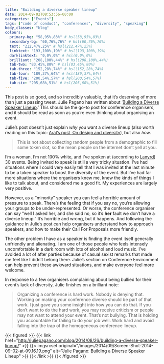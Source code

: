 ```yaml
---
title: "Building a diverse speaker lineup"
date: 2014-09-02T08:53:56+00:00
categories: ["Events"]
tags: ["code of conduct", "conferences", "diversity", "speaking"]
body_classes: "blog"
colours:
  primary-bg: "58,95%,83%" # hsl(58,95%,83%)
  secondary-bg: "60,76%,76%" # hsl(60,76%,76%)
  text: "212,47%,25%" # hsl(212,47%,25%)
  linktext: "193,100%,19%" # hsl(193,100%,19%)
  darklinktext: "0,0%,0%" # hsl(0,0%,0%)
  brilliant: "208,100%,44%" # hsl(208,100%,44%)
  tab-two: "83,45%,80%" # hsl(83,45%,80%)
  tab-three: "152,28%,74%" # hsl(152,28%,74%)
  tab-four: "189,37%,64%" # hsl(189,37%,64%)
  tab-five: "200,54%,57%" # hsl(200,54%,57%)
  tab-six: "205,68%,51%" # hsl(205,68%,51%)
---
```


This post is so good, and so incredibly valuable, that it’s deserving of more than just a passing tweet. Julie Pagano has written about ‘[Building a Diverse Speaker Lineup](http://juliepagano.com/blog/2014/08/26/building-a-diverse-speaker-lineup/).’ This should be the go-to post for conference organisers, and it should be read as soon as you’re even thinking about organising an event.

Julie’s post doesn’t just explain *why* you want a diverse lineup (also worth reading on this topic: [Aral’s post, On design and diversity](https://aralbalkan.com/notes/on-design-and-diversity/)), but also *how*.

> This is not about collecting random people from a demographic to fill some token slot, so the mean people on the internet don’t yell at you.

I’m a woman, I’m not 100% white, and I’ve spoken at (according to [Lanyrd](http://lanyrd.com/profile/laurakalbag/)) 30 events. Being invited to speak is still a very tricky situation. I’ve had situations where I could very easily tell that I was invited at the last minute to be a token speaker to boost the diversity of the event. But I’ve had far more situations where the organisers knew me, knew the kinds of things I like to talk about, and considered me a good fit. My experiences are largely very positive.

However, as a “minority” speaker you can feel a horrible amount of pressure to speak. There’s the feeling that if you say no, you’re allowing your groups to be under-represented. Or worse, the conference organiser can say “well I asked her, and she said no, so it’s **her** fault we don’t have a diverse lineup.” It’s horrible and wrong, but it happens. And following the guidance in Julie’s post can help organisers understand how to approach speakers, and how to make their Call For Proposals more friendly.

The other problem I have as a speaker is finding the event itself generally unfriendly and alienating. I am one of those people who feels intensely uncomfortable in a dark room with lots of alcohol and loud music. I’ve avoided a lot of after parties because of casual sexist remarks that made me feel like I didn’t belong there. Julie’s section on Conference Environment can help prevent these awkward situations, and make everyone feel more welcome.

In response to a few organisers complaining about being bullied for their event’s lack of diversity, Julie finishes on a brilliant note:

> Organizing a conference is hard work. Nobody is denying that. Working on making your conference diverse should be part of that work. I just gave you some insight into how you can do that. If you don’t want to do the hard work, you may receive criticism or people may not want to attend your event. That’s not bullying. That is holding you accountable for failing to do your job well. Work hard and avoid falling into the trap of the homogeneous conference lineup.

{{< figured >}}
  {{< link href="http://juliepagano.com/blog/2014/08/26/building-a-diverse-speaker-lineup/" >}}
  	{{< imgsrcset original="/images/2014/09/Screen-Shot-2014-09-02-at-09.16.19.png" alt="Julie Pagano: Building a Diverse Speaker Lineup" >}}
  {{< /link >}}
{{< /figured >}}

